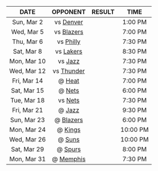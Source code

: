 |    DATE     |             OPPONENT             |  RESULT  |   TIME   |
|:-----------:|:--------------------------------:|:--------:|:--------:|
| Sun, Mar 2  |  vs [Denver](/r/denvernuggets)   |          | 1:00 PM  |
| Wed, Mar 5  |     vs [Blazers](/r/ripcity)     |          | 7:00 PM  |
| Thu, Mar 6  |      vs [Philly](/r/sixers)      |          | 7:30 PM  |
| Sat, Mar 8  |      vs [Lakers](/r/lakers)      |          | 8:30 PM  |
| Mon, Mar 10 |      vs [Jazz](/r/UtahJazz)      |          | 7:30 PM  |
| Wed, Mar 12 |     vs [Thunder](/r/Thunder)     |          | 7:30 PM  |
| Fri, Mar 14 |        @ [Heat](/r/heat)         |          | 7:00 PM  |
| Sat, Mar 15 |       @ [Nets](/r/GoNets)        |          | 6:00 PM  |
| Tue, Mar 18 |       vs [Nets](/r/GoNets)       |          | 7:30 PM  |
| Fri, Mar 21 |      @ [Jazz](/r/UtahJazz)       |          | 9:30 PM  |
| Sun, Mar 23 |     @ [Blazers](/r/ripcity)      |          | 6:00 PM  |
| Mon, Mar 24 |       @ [Kings](/r/kings)        |          | 10:00 PM |
| Wed, Mar 26 |        @ [Suns](/r/suns)         |          | 10:00 PM |
| Sat, Mar 29 |      @ [Spurs](/r/NBASpurs)      |          | 8:00 PM  |
| Mon, Mar 31 | @ [Memphis](/r/memphisgrizzlies) |          | 7:30 PM  |
